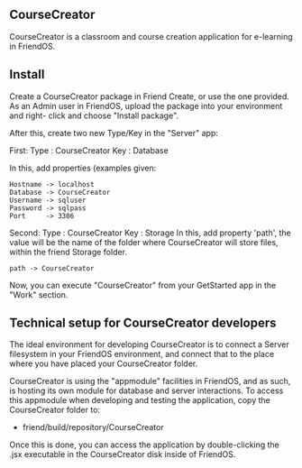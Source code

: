CourseCreator
-------------

CourseCreator is a classroom and course creation application for e-learning in
FriendOS.


Install
-------

Create a CourseCreator package in Friend Create, or use the one provided. As
an Admin user in FriendOS, upload the package into your environment and right-
click and choose "Install package".

After this, create two new Type/Key in the "Server" app:

First:
    Type : CourseCreator
    Key  : Database

In this, add properties (examples given:

    Hostname -> localhost
    Database -> CourseCreator
    Username -> sqluser
    Password -> sqlpass
    Port     -> 3306
 
Second:
    Type : CourseCreator
    Key  : Storage
In this, add property 'path', 
the value will be the name of the folder where CourseCreator will store files,
within the friend Storage folder.

    path -> CourseCreator

Now, you can execute "CourseCreator" from your GetStarted app in the "Work" 
section.


Technical setup for CourseCreator developers
--------------------------------------------

The ideal environment for developing CourseCreator is to connect a Server 
filesystem in your FriendOS environment, and connect that to the place where
you have placed your CourseCreator folder.

CourseCreator is using the "appmodule" facilities in FriendOS, and as such, is
hosting its own module for database and server interactions. To access this
appmodule when developing and testing the application, copy the CourseCreator
folder to:

* friend/build/repository/CourseCreator

Once this is done, you can access the application by double-clicking the .jsx
executable in the CourseCreator disk inside of FriendOS.
